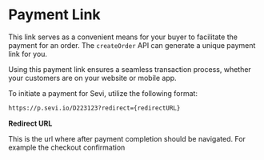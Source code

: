 # Payment Link

This link serves as a convenient means for your buyer to facilitate the payment for an order. The `createOrder` API can generate a unique payment link for you.

Using this payment link ensures a seamless transaction process, whether your customers are on your website or mobile app.

To initiate a payment for Sevi, utilize the following format:

```markdown
https://p.sevi.io/D223123?redirect={redirectURL}
```

**Redirect URL**

This is the url where after payment completion should be navigated. For example the checkout confirmation
